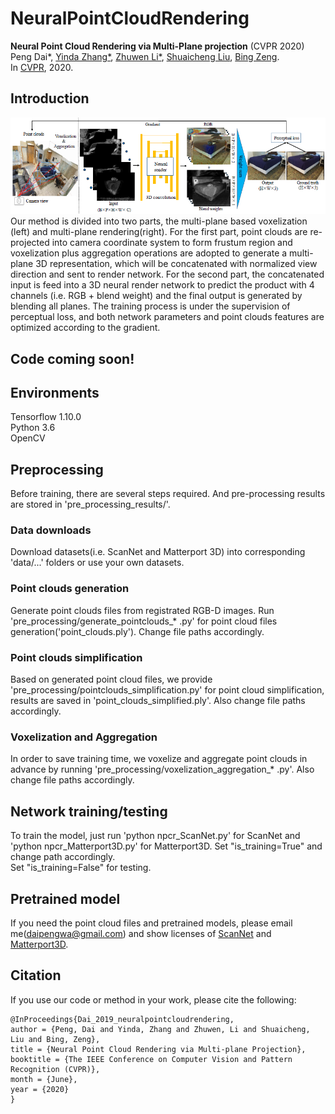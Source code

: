 # NeuralPointCloudRendering

**Neural Point Cloud Rendering via Multi-Plane projection** (CVPR 2020)  
Peng Dai*, [Yinda Zhang*](https://www.zhangyinda.com/), [Zhuwen Li*](https://scholar.google.com/citations?user=gIBLutQAAAAJ&hl=en), [Shuaicheng Liu](http://www.liushuaicheng.org/), [Bing Zeng](https://scholar.google.com/citations?user=s-kUGYQAAAAJ&hl=en).
<br>In [CVPR](https://arxiv.org/abs/1912.04645.pdf), 2020.

## Introduction
<img src='./images/framework.png' width=1000>
<br>
Our method is divided into two parts, the multi-plane based voxelization (left) and multi-plane rendering(right). For the first part, point clouds are re-projected into camera coordinate system to form frustum region and voxelization plus aggregation operations are adopted to generate a multi-plane 3D representation, which will be concatenated with normalized view direction and sent to render network. For the second part, the concatenated input is feed into a 3D neural render network to predict the product with 4 channels (i.e. RGB + blend weight) and the final output is generated by blending all planes. The training process is under the supervision of perceptual loss, and both network parameters and point clouds features are optimized according to the gradient.

## Code coming soon!
## Environments
Tensorflow 1.10.0
<br>
Python 3.6
<br>
OpenCV

## Preprocessing
Before training, there are several steps required. And pre-processing results are stored in 'pre_processing_results/'.

### Data downloads
Download datasets(i.e. ScanNet and Matterport 3D) into corresponding 'data/...' folders or use your own datasets.

### Point clouds generation
Generate point clouds files from registrated RGB-D images. Run 'pre_processing/generate_pointclouds_* .py' for point cloud files generation('point_clouds.ply'). Change file paths accordingly.

### Point clouds simplification
Based on generated point cloud files, we provide 'pre_processing/pointclouds_simplification.py' for point cloud simplification, results are saved in 'point_clouds_simplified.ply'. Also change file paths accordingly.

### Voxelization and Aggregation
In order to save training time, we voxelize and aggregate point clouds in advance by running 'pre_processing/voxelization_aggregation_* .py'. Also change file paths accordingly. 

## Network training/testing
To train the model, just run 'python npcr_ScanNet.py' for ScanNet and 'python npcr_Matterport3D.py' for Matterport3D. Set "is_training=True" and change path accordingly.
<br>
Set "is_training=False" for testing.

## Pretrained model
If you need the point cloud files and pretrained models, please email me(daipengwa@gmail.com) and show licenses of [ScanNet](https://github.com/ScanNet/ScanNet) and [Matterport3D](https://github.com/niessner/Matterport).

## Citation
If you use our code or method in your work, please cite the following:
```
@InProceedings{Dai_2019_neuralpointcloudrendering,
author = {Peng, Dai and Yinda, Zhang and Zhuwen, Li and Shuaicheng, Liu and Bing, Zeng},
title = {Neural Point Cloud Rendering via Multi-plane Projection},
booktitle = {The IEEE Conference on Computer Vision and Pattern Recognition (CVPR)},
month = {June},
year = {2020}
}

